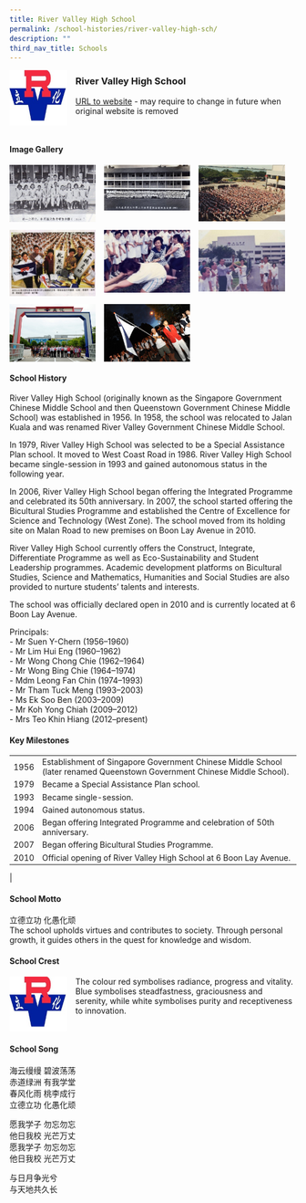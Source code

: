 ```yaml
---
title: River Valley High School
permalink: /school-histories/river-valley-high-sch/
description: ""
third_nav_title: Schools
---
```

<img src="/images/rivervalleyhigh1.jpg" style="width:20%;margin-right:15px;" align = "left">

### **River Valley High School**
[URL to website](https://rivervalleyhigh.moe.edu.sg/) - may require to change in future when original website is removed

<br clear="left">

#### **Image Gallery**

<p><a href="/images/rivervalleyhigh2.jpg">  
<img src="/images/rivervalleyhigh2.jpg" style="width:30%;margin-right:15px;" align = "left">
</a></p>

<p><a href="/images/rivervalleyhigh3.jpg">  
<img src="/images/rivervalleyhigh3.jpg" style="width:30%;margin-right:15px;" align = "left">
</a></p>

<p><a href="/images/rivervalleyhigh4.jpg">  
<img src="/images/rivervalleyhigh4.jpg" style="width:30%;margin-right:15px;" align = "left">
</a></p>

<br clear="left">

<p><a href="/images/rivervalleyhigh5.jpg">  
<img src="/images/rivervalleyhigh5.jpg" style="width:30%;margin-right:15px;" align = "left">
</a></p>

<p><a href="/images/rivervalleyhigh6.jpg">  
<img src="/images/rivervalleyhigh6.jpg" style="width:30%;margin-right:15px;" align = "left">
</a></p>

<p><a href="/images/rivervalleyhigh7.jpg">  
<img src="/images/rivervalleyhigh7.jpg" style="width:30%;margin-right:15px;" align = "left">
</a></p>

<br clear="left">

<p><a href="/images/rivervalleyhigh8.jpg">  
<img src="/images/rivervalleyhigh8.jpg" style="width:30%;margin-right:15px;" align = "left">
</a></p>

<p><a href="/images/rivervalleyhigh9.jpg">  
<img src="/images/rivervalleyhigh9.jpg" style="width:30%;margin-right:15px;" align = "left">
</a></p>

<br clear="left">

#### **School History**
River Valley High School (originally known as the Singapore Government Chinese Middle School and then Queenstown Government Chinese Middle School) was established in 1956. In 1958, the school was relocated to Jalan Kuala and was renamed River Valley Government Chinese Middle School.

In 1979, River Valley High School was selected to be a Special Assistance Plan school. It moved to West Coast Road in 1986. River Valley High School became single-session in 1993 and gained autonomous status in the following year.

In 2006, River Valley High School began offering the Integrated Programme and celebrated its 50th anniversary. In 2007, the school started offering the Bicultural Studies Programme and established the Centre of Excellence for Science and Technology (West Zone). The school moved from its holding site on Malan Road to new premises on Boon Lay Avenue in 2010.

River Valley High School currently offers the Construct, Integrate, Differentiate Programme as well as Eco-Sustainability and Student Leadership programmes. Academic development platforms on Bicultural Studies, Science and Mathematics, Humanities and Social Studies are also provided to nurture students’ talents and interests.

The school was officially declared open in 2010 and is currently located at 6 Boon Lay Avenue.

Principals:<br>
\- Mr Suen Y-Chern (1956–1960)<br>
\- Mr Lim Hui Eng (1960–1962)<br>
\- Mr Wong Chong Chie (1962–1964)<br>
\- Mr Wong Bing Chie (1964–1974)<br>
\- Mdm Leong Fan Chin (1974–1993)<br>
\- Mr Tham Tuck Meng (1993–2003)<br>
\- Ms Ek Soo Ben (2003–2009)<br>
\- Mr Koh Yong Chiah (2009–2012)<br>
\- Mrs Teo Khin Hiang (2012–present)

#### **Key Milestones**

|  |  |
|:---:|---|
| 1956 | Establishment of Singapore Government Chinese Middle School (later renamed Queenstown Government Chinese Middle School). |
| 1979 | Became a Special Assistance Plan school. |
| 1993 | Became single-session. |
| 1994 | Gained autonomous status. |
| 2006 | Began offering Integrated Programme and celebration of 50th anniversary. |
| 2007 | Began offering Bicultural Studies Programme. |
| 2010 | Official opening of River Valley High School at 6 Boon Lay Avenue. |
|

#### **School Motto**
立德立功 化愚化顽<br>
The school upholds virtues and contributes to society. Through personal growth, it guides others in the quest for knowledge and wisdom.

#### **School Crest**
<img src="/images/rivervalleyhigh1.jpg" style="width:20%;margin-right:15px;" align = "left">

The colour red symbolises radiance, progress and vitality. Blue symbolises steadfastness, graciousness and serenity, while white symbolises purity and receptiveness to innovation.

<br clear="left">

#### **School Song**
海云缦缦 碧波荡荡<br>
赤道绿洲 有我学堂<br>
春风化雨 桃李成行<br>
立德立功 化愚化顽

愿我学子 勿忘勿忘<br>
他日我校 光芒万丈<br>
愿我学子 勿忘勿忘<br>
他日我校 光芒万丈

与日月争光兮<br>
与天地共久长